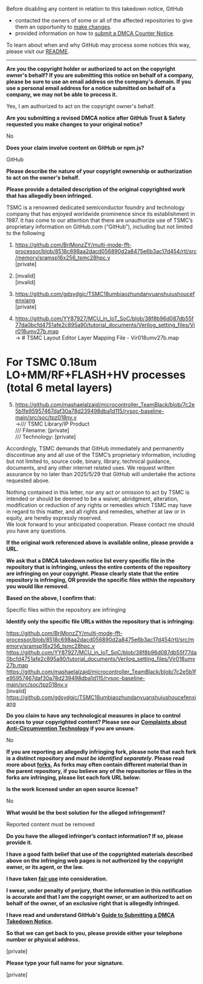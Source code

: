 Before disabling any content in relation to this takedown notice, GitHub  
- contacted the owners of some or all of the affected repositories to give them an opportunity to [make changes](https://docs.github.com/en/github/site-policy/dmca-takedown-policy#a-how-does-this-actually-work).  
- provided information on how to [submit a DMCA Counter Notice](https://docs.github.com/en/articles/guide-to-submitting-a-dmca-counter-notice).  
  
To learn about when and why GitHub may process some notices this way, please visit our [README](https://github.com/github/dmca/blob/master/README.md#anatomy-of-a-takedown-notice).  
  
---  
  
**Are you the copyright holder or authorized to act on the copyright owner's behalf? If you are submitting this notice on behalf of a company, please be sure to use an email address on the company's domain. If you use a personal email address for a notice submitted on behalf of a company, we may not be able to process it.**  
  
Yes, I am authorized to act on the copyright owner's behalf.  
  
**Are you submitting a revised DMCA notice after GitHub Trust & Safety requested you make changes to your original notice?**  
  
No  
  
**Does your claim involve content on GitHub or npm.js?**  
  
GitHub  
  
**Please describe the nature of your copyright ownership or authorization to act on the owner's behalf.**  
  
**Please provide a detailed description of the original copyrighted work that has allegedly been infringed.**  
  
TSMC is a renowned dedicated semiconductor foundry and technology company that has enjoyed worldwide prominence since its establishment in 1987. It has come to our attention that there are unauthorize use of TSMC’s proprietary information on GitHub.com (“GitHub”), including but not limited to the following  
1. https://github.com/BriMonzZY/multi-mode-fft-processor/blob/8518c698aa2dacd056890d2a8475e6b3ac17d454/rtl/src/memory/sramsp16x256_tsmc28hpc.v  
[private]   
  
2. [invalid]    
[invalid]  
  
3. https://github.com/gdsydgjc/TSMC18umbiaozhundanyuanshujushoucefenxiang  
[private]   
  
4. https://github.com/YY87927/MCU_in_IoT_SoC/blob/38f8b96d087db55f77da0bcfd4751afe2c895a90/tutorial_documents/Verilog_setting_files/Vir018umv27b.map  
-> # TSMC Layout Editor Layer Mapping File - Vir018umv27b.map  

# For TSMC 0.18um LO+MM/RF+FLASH+HV processes (total 6 metal layers)  
  
5. https://github.com/mashaelalzaid/microcontroller_TeamBlack/blob/7c2e5b1fe95957467daf30a78d239498dba1d115/rvsoc-baseline-main/src/soc/tpz018nv.v  
->/// TSMC Library/IP Product  
/// Filename: [private]  
/// Technology: [private]    
  
Accordingly, TSMC demands that GitHub immediately and permanently discontinue any and all use of the TSMC’s proprietary information, including but not limited to, source code, binary, library, technical guidance, documents, and any other internet related uses. We request written assurance by no later than 2025/5/29 that GitHub will undertake the actions requested above.  
  
Nothing contained in this letter, nor any act or omission to act by TSMC is intended or should be deemed to be a waiver, abridgment, alteration, modification or reduction of any rights or remedies which TSMC may have in regard to this matter, and all rights and remedies, whether at law or in equity, are hereby expressly reserved.  
We look forward to your anticipated cooperation. Please contact me should you have any questions.  
  
**If the original work referenced above is available online, please provide a URL.**  
  
**We ask that a DMCA takedown notice list every specific file in the repository that is infringing, unless the entire contents of the repository are infringing on your copyright. Please clearly state that the entire repository is infringing, OR provide the specific files within the repository you would like removed.**  
  
**Based on the above, I confirm that:**  
  
Specific files within the repository are infringing  
  
**Identify only the specific file URLs within the repository that is infringing:**  
  
https://github.com/BriMonzZY/multi-mode-fft-processor/blob/8518c698aa2dacd056890d2a8475e6b3ac17d454/rtl/src/memory/sramsp16x256_tsmc28hpc.v  
https://github.com/YY87927/MCU_in_IoT_SoC/blob/38f8b96d087db55f77da0bcfd4751afe2c895a90/tutorial_documents/Verilog_setting_files/Vir018umv27b.map  
https://github.com/mashaelalzaid/microcontroller_TeamBlack/blob/7c2e5b1fe95957467daf30a78d239498dba1d115/rvsoc-baseline-main/src/soc/tpz018nv.v  
[invalid]  
https://github.com/gdsydgjc/TSMC18umbiaozhundanyuanshujushoucefenxiang  
  
**Do you claim to have any technological measures in place to control access to your copyrighted content? Please see our <a href="https://docs.github.com/articles/guide-to-submitting-a-dmca-takedown-notice#complaints-about-anti-circumvention-technology">Complaints about Anti-Circumvention Technology</a> if you are unsure.**  
  
No  
  
**If you are reporting an allegedly infringing fork, please note that each fork is a distinct repository and <i>must be identified separately</i>. Please read more about <a href="https://docs.github.com/articles/dmca-takedown-policy#b-what-about-forks-or-whats-a-fork">forks.</a> As forks may often contain different material than in the parent repository, if you believe any of the repositories or files in the forks are infringing, please list each fork URL below:**  
  
**Is the work licensed under an open source license?**  
  
No  
  
**What would be the best solution for the alleged infringement?**  
  
Reported content must be removed  
  
**Do you have the alleged infringer’s contact information? If so, please provide it.**  
  
**I have a good faith belief that use of the copyrighted materials described above on the infringing web pages is not authorized by the copyright owner, or its agent, or the law.**  
  
**I have taken <a href="https://www.lumendatabase.org/topics/22">fair use</a> into consideration.**  
  
**I swear, under penalty of perjury, that the information in this notification is accurate and that I am the copyright owner, or am authorized to act on behalf of the owner, of an exclusive right that is allegedly infringed.**  
  
**I have read and understand GitHub's <a href="https://docs.github.com/articles/guide-to-submitting-a-dmca-takedown-notice/">Guide to Submitting a DMCA Takedown Notice</a>.**  
  
**So that we can get back to you, please provide either your telephone number or physical address.**  
  
[private]
  
**Please type your full name for your signature.**  
  
[private]
